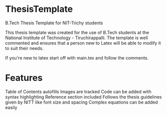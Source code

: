 # ThesisTemplate
B.Tech Thesis Template for NIT-Trichy students

This thesis template was created for the use of B.Tech students at the National Institute of Technology - Tiruchirappalli. The template is well commented and ensures that a person new to Latex will be able to modify it to suit their needs.

If you're new to latex start off with main.tex and follow the comments.

# Features

Table of Contents autofills
Images are tracked 
Code can be added with syntax highlighting
Reference section included 
Follows the thesis guidelines given by NITT like font size and spacing
Complex equations can be added easily 


